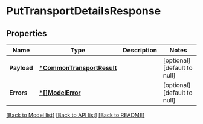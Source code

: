 # PutTransportDetailsResponse

## Properties
Name | Type | Description | Notes
------------ | ------------- | ------------- | -------------
**Payload** | [***CommonTransportResult**](CommonTransportResult.md) |  | [optional] [default to null]
**Errors** | [***[]ModelError**](array.md) |  | [optional] [default to null]

[[Back to Model list]](../README.md#documentation-for-models) [[Back to API list]](../README.md#documentation-for-api-endpoints) [[Back to README]](../README.md)

